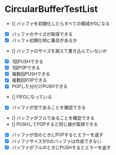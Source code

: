 # CircularBufferTestList

- [] バッファを初期化したらすべての領域が0になる
- [x] バッファのサイズが取得できる
- [x] バッファ初期化時に番兵があるか
- [] バッファのサイズを超えて書き込んでいないか
- [x] 1回PUSHできる
- [x] 1回POPできる
- [x] 複数回PUSHできる
- [x] 複数回POPできる
- [x] POPした分だけPUSHできる
- [] FIFOになっている
- [x] バッファが空であることを確認できる
- [] バッファがフルであることを確認できる
- [] PUSHしてPOPすると同じ値が取得できる
- [x] バッファが空のときにPOPするとエラーを返す
- [x] バッファサイズが0のバッファは作成できない
- [x] バッファがフルのときにPUSHするとエラーを返す

<script>var d=document.body;d.innerHTML=d.innerHTML.replace(/<li>\[(x| )\]/g,m=>`<li>${m=="<li>[x]"?"🔳":"◻️"}`);</script>